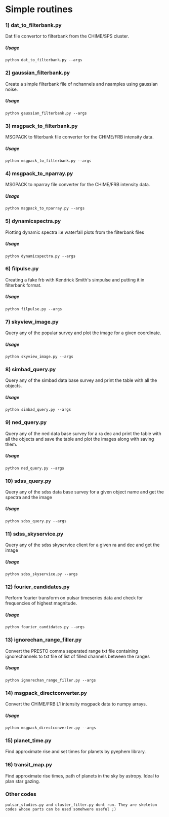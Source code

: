 # Simple routines

### 1) dat_to_filterbank.py
Dat file convertor to filterbank from the CHIME/SPS cluster. 
<br />
##### Usage
 `python dat_to_filterbank.py --args`
 
### 2) gaussian_filterbank.py 
Create a simple filterbank file of nchannels and nsamples using gaussian noise.
<br />
##### Usage
`python gaussian_filterbank.py --args`

### 3) msgpack_to_filterbank.py
MSGPACK to filterbank file converter for the CHIME/FRB intensity data.
<br />
##### Usage
`python msgpack_to_filterbank.py --args` 


### 4) msgpack_to_nparray.py
MSGPACK to nparray file converter for the CHIME/FRB intensity data.
<br />
##### Usage
`python msgpack_to_nparray.py --args` 

### 5) dynamicspectra.py
Plotting dynamic spectra i:e waterfall plots from the filterbank files
<br />
##### Usage
`python dynamicspectra.py --args` 

### 6) filpulse.py
Creating a fake frb with Kendrick Smith's simpulse and putting it in filterbank format.
<br />
##### Usage
`python filpulse.py --args` 

### 7) skyview_image.py
Query any of the popular survey and plot the image for a given coordinate.
<br />
##### Usage
`python skyview_image.py --args` 

### 8) simbad_query.py
Query any of the simbad data base survey and print the table with all the objects.
<br />
##### Usage
`python simbad_query.py --args` 

### 9) ned_query.py
Query any of the ned data base survey for a ra dec  and print the table with all the objects and save the table and plot the images along with saving them.
<br />
##### Usage
`python ned_query.py --args` 

### 10) sdss_query.py
Query any of the sdss data base survey for a given object name   and get the spectra and the image 
<br />
##### Usage
`python sdss_query.py --args` 

### 11) sdss_skyservice.py
Query any of the sdss skyservice client for a given ra and dec  and get the image 
<br />
##### Usage
`python sdss_skyservice.py --args` 

### 12) fourier_candidates.py
Perform fourier transform on pulsar timeseries data and check for frequencies of highest magnitude.
<br />
##### Usage
`python fourier_candidates.py --args` 

### 13) ignorechan_range_filler.py
Convert the PRESTO comma seperated range txt file containing ignorechannels to txt file of list of filled channels between the ranges
<br />
##### Usage
`python ignorechan_range_filler.py --args` 

### 14) msgpack_directconverter.py
Convert the CHIME/FRB L1 intensity msgpack data to numpy arrays.
<br />
##### Usage
`python msgpack_directconverter.py --args` 

### 15) planet_time.py
Find approximate rise and set times for planets by pyephem library.

### 16) transit_map.py
Find approximate rise times, path of planets in the sky by astropy. Ideal to plan star gazing.

### Other codes
`pulsar_studies.py and cluster_filter.py dont run. They are skeleton codes whose parts can be used somehwere useful ;)`






